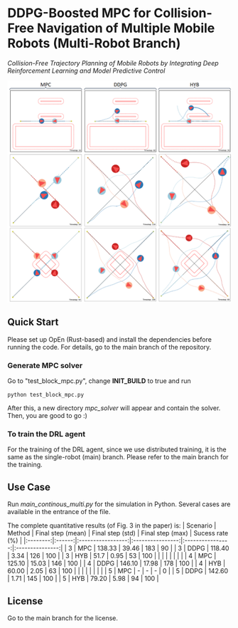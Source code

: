 # DDPG-Boosted MPC for Collision-Free Navigation of Multiple Mobile Robots (Multi-Robot Branch)
*Collision-Free Trajectory Planning of Mobile Robots by Integrating
Deep Reinforcement Learning and Model Predictive Control*

![Example](doc/multi_cover.png "Example")

## Quick Start
Please set up OpEn (Rust-based) and install the dependencies before running the code. For details, go to the main branch of the repository.

### Generate MPC solver
Go to "test_block_mpc.py", change **INIT_BUILD** to true and run
```
python test_block_mpc.py
```
After this, a new directory *mpc_solver* will appear and contain the solver. Then, you are good to go :)

### To train the DRL agent
For the training of the DRL agent, since we use distributed training, it is the same as the single-robot (main) branch. Please refer to the main branch for the training.

## Use Case
Run *main_continous_multi.py* for the simulation in Python. Several cases are available in the entrance of the file.

The complete quantitative results (of Fig. 3 in the paper) is:
| Scenario | Method | Final step (mean) | Final step (std) | Final step (max) | Sucess rate (%) |
|:--------:|:------:|:-----------------:|:----------------:|:----------------:|:---------------:|
| 3        | MPC    |  138.33           |  39.46           |  183             | 90              |
| 3        | DDPG   |  118.40           |  3.34            |  126             | 100             |
| 3        | HYB    |  51.7             |  0.95            |  53              | 100             |
|          |        |                   |                  |                  |                 |
| 4        | MPC    |  125.10           |  15.03           |  146             | 100             |
| 4        | DDPG   |  146.10           |  17.98           |  178             | 100             |
| 4        | HYB    |  60.00            |  2.05            |  63              | 100             |
|          |        |                   |                  |                  |                 |
| 5        | MPC    |  -                |  -               |  -               | 0               |
| 5        | DDPG   |  142.60           |  1.71            |  145             | 100             |
| 5        | HYB    |  79.20            |  5.98            |  94              | 100             |
  

## License
Go to the main branch for the license.




